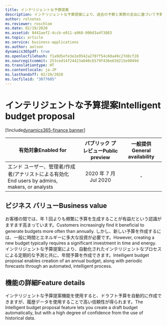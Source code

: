 ```yaml
---
title: インテリジェントな予算提案
description: インテリジェントな予算提案により、過去の予算と実際の支出に基づいて予算提案を自動的に作成できます。
author: relnotes
ms.reviewer: roschlom
ms.date: 02/19/2020
ms.assetid: 8441aef2-4ccb-e911-a968-000d3a4f3883
ms.topic: article
ms.service: business-applications
ms.author: aolson
dynamics365pdf: true
ms.openlocfilehash: f1a9d5efe3e2e9542a2707f54c60a49c27d8cf28
ms.sourcegitcommit: 253ced14f24423a040cb579f436e63d215e9049d
ms.translationtype: HT
ms.contentlocale: ja-JP
ms.lasthandoff: 02/20/2020
ms.locfileid: "3077605"
---
```

# <a name="intelligent-budget-proposal"></a><span data-ttu-id="f0858-103">インテリジェントな予算提案</span><span class="sxs-lookup"><span data-stu-id="f0858-103">Intelligent budget proposal</span></span>
[!include[dynamics365-finance banner](../includes/dynamics365-finance.md)]

| <span data-ttu-id="f0858-104">有効対象</span><span class="sxs-lookup"><span data-stu-id="f0858-104">Enabled for</span></span>    |  <span data-ttu-id="f0858-105">パブリック プレビュー</span><span class="sxs-lookup"><span data-stu-id="f0858-105">Public preview</span></span> | <span data-ttu-id="f0858-106">一般提供</span><span class="sxs-lookup"><span data-stu-id="f0858-106">General availability</span></span> | 
| ---------- | :----------: |:----------: |
|<span data-ttu-id="f0858-107">エンド ユーザー、管理者/作成者/アナリストによる有効化</span><span class="sxs-lookup"><span data-stu-id="f0858-107">End users by admins, makers, or analysts</span></span>|<span data-ttu-id="f0858-108">2020 年 7 月</span><span class="sxs-lookup"><span data-stu-id="f0858-108">Jul 2020</span></span>| -|


## <a name="business-value"></a><span data-ttu-id="f0858-109">ビジネス バリュー</span><span class="sxs-lookup"><span data-stu-id="f0858-109">Business value</span></span>
<!-- bv start -->
<span data-ttu-id="f0858-110">お客様の間では、年 1 回よりも頻繁に予算を生成することが有益だという認識がますます高まっています。</span><span class="sxs-lookup"><span data-stu-id="f0858-110">Customers increasingly find it beneficial to generate budgets more often than annually.</span></span> <span data-ttu-id="f0858-111">しかし、新しい予算を作成するには、一般に時間とエネルギーに多大な投資が必要です。</span><span class="sxs-lookup"><span data-stu-id="f0858-111">However, creating a new budget typically requires a significant investment in time and energy.</span></span> <span data-ttu-id="f0858-112">インテリジェントな予算提案により、自動化されたインテリジェントなプロセスによる定期的な予測と共に、年間予算を作成できます。</span><span class="sxs-lookup"><span data-stu-id="f0858-112">Intelligent budget proposal enables creation of an annual budget, along with periodic forecasts through an automated, intelligent process.</span></span>
<!-- bv end -->



## <a name="feature-details"></a><span data-ttu-id="f0858-113">機能の詳細</span><span class="sxs-lookup"><span data-stu-id="f0858-113">Feature details</span></span>
<!--feature detail start -->
<span data-ttu-id="f0858-114">インテリジェントな予算提案機能を使用すると、ドラフト予算を自動的に作成できますが、履歴データを使用することで高い信頼性が得られます。</span><span class="sxs-lookup"><span data-stu-id="f0858-114">The Intelligent budget proposal feature lets you create a draft budget automatically, but with a high degree of confidence from the use of historical data.</span></span>
<!--feature detail end -->









